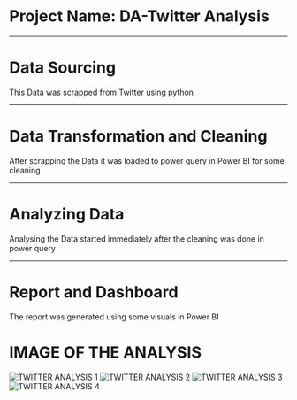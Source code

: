 # Project Name: DA-Twitter Analysis


----
# Data Sourcing
This Data was scrapped from Twitter using python

----
# Data Transformation and Cleaning
After scrapping the Data it was loaded to power query in Power BI for some cleaning 

-----
# Analyzing Data 
Analysing the Data started immediately after the cleaning was done in power query

----
# Report and Dashboard
The report was generated using some visuals in Power BI

# IMAGE OF THE ANALYSIS


![TWITTER ANALYSIS 1](https://user-images.githubusercontent.com/97677904/179871741-2e65ae4d-b4b6-4587-9500-a7be245a3805.jpg)
![TWITTER ANALYSIS 2](https://user-images.githubusercontent.com/97677904/179871766-546c56db-a588-42a5-8187-83229950e03d.jpg)
![TWITTER ANALYSIS 3](https://user-images.githubusercontent.com/97677904/179871786-60a2ff6c-01de-4832-8ca1-1b66123125ac.jpg)
![TWITTER ANALYSIS 4](https://user-images.githubusercontent.com/97677904/179871804-7de69d1a-bd3b-411b-b13a-88da243cc162.jpg)
